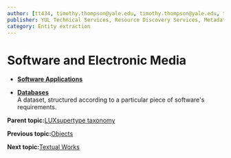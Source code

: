 ```yaml
---
author: [tt434, timothy.thompson@yale.edu, timothy.thompson@yale.edu, tt434]
publisher: YUL Technical Services, Resource Discovery Services, Metadata Services Unit
category: Entity extraction
---
```


# Software and Electronic Media

-   **[Software Applications](../../tasks/supertypes/softwareapplications.md)**  

-   **[Databases](../../tasks/supertypes/databases.md)**  
A dataset, structured according to a particular piece of software's requirements.

**Parent topic:**[LUXsupertype taxonomy](../../tasks/supertypes/supertypes.md)

**Previous topic:**[Objects](../../tasks/supertypes/objectformats.md)

**Next topic:**[Textual Works](../../tasks/supertypes/textualformats.md)

